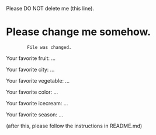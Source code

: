 Please DO NOT delete me (this line).


Please change me somehow.
=======

			File was changed.


Your favorite fruit: ...

Your favorite city: ...

Your favorite vegetable: ...

Your favorite color: ...

Your favorite icecream: ...

Your favorite season: ...


(after this, please follow the instructions in README.md)
